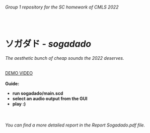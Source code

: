 <h6>Group 1 repository for the SC homework of CMLS 2022</h6><br>
<h1>ソガダド - <i>sogadado</i></h1>
<i>The aesthetic bunch of cheap sounds the 2022 deserves.</i>
<p>
<br>
  <a href="https://youtu.be/axo8LDtt8FA">DEMO VIDEO</a><br><br>
<b>Guide:
<ul>
  <li>run sogadado/main.scd</li>
  <li>select an audio output from the GUI </li>
  <li>play :)</li>
</ul>
</b>
</p><br>
<h6>You can find a more detailed report in the <i>Report Sogadado.pdf</i> file.</h6>
